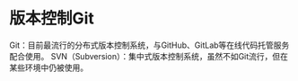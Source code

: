# 版本控制Git

Git：目前最流行的分布式版本控制系统，与GitHub、GitLab等在线代码托管服务配合使用。
SVN（Subversion）：集中式版本控制系统，虽然不如Git流行，但在某些环境中仍被使用。